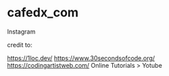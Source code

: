 # cafedx_com
Instagram 

credit to:

https://1loc.dev/
https://www.30secondsofcode.org/
https://codingartistweb.com/
Online Tutorials > Yotube